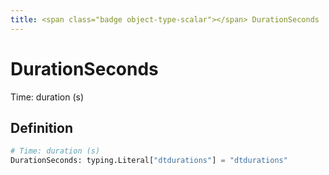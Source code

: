 ```yaml
---
title: <span class="badge object-type-scalar"></span> DurationSeconds
---
```

# <span class="badge object-type-scalar"></span> DurationSeconds

Time: duration (s)

## Definition

```python
# Time: duration (s)
DurationSeconds: typing.Literal["dtdurations"] = "dtdurations"
```
